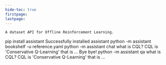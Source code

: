 ```yaml
---
hide-toc: true
firstpage:
lastpage:
---
```


<!-- ```{toctree} -->
<!-- :hidden: -->
<!-- :caption: Introduction -->
<!-- content/basic_usage -->
<!-- content/dataset_standards -->
<!-- content/minari_cli -->
<!-- ``` -->

<!-- ```{toctree} -->
<!-- :hidden: -->
<!-- :caption: API -->
<!-- api/minari_functions -->
<!-- api/minari_dataset -->
<!-- api/data_collector -->
<!-- ``` -->

<!-- ```{toctree} -->
<!-- :hidden: -->
<!-- :glob: -->
<!-- :caption: Tutorials -->
<!-- tutorials/**/index -->
<!-- ``` -->

<!-- ```{toctree} -->
<!-- :hidden: -->
<!-- :caption: Datasets -->
<!-- datasets/door -->
<!-- datasets/hammer -->
<!-- datasets/relocate -->
<!-- datasets/pen -->
<!-- datasets/pointmaze -->
<!-- datasets/kitchen -->
<!-- ``` -->

<!-- ```{toctree} -->
<!-- :hidden: -->
<!-- :caption: Development -->

<!-- Github <https://github.com/Farama-Foundation/Minari> -->
<!-- release_notes/index -->
<!-- Contribute to the Docs <https://github.com/Farama-Foundation/Minari/tree/main/docs> -->
<!-- ``` -->

<!-- ```{project-logo} _static/img/minari-text.png -->
<!-- :alt: Minari Logo -->
<!-- ``` -->

```{project-heading}
A dataset API for Offline Reinforcement Learning.
```


<div id="termynal" data-termynal>
  <span data-ty="input">pip install assistant</span>
  <span data-ty="progress"></span>
  <span data-ty>Successfully installed assistant</span>
  <span data-ty></span>
  <span data-ty="input">python -m assistant bookshelf -u reference.yaml</span>
  <span data-ty="progress"></span>
  <span data-ty="input">python -m assistant chat</span>
  <span data-ty></span>
  <span data-ty="input" data-ty-prompt="you :">what is CQL?</span>
  <span data-ty="input" data-ty-prompt="A   :">CQL is 'Conservative Q-Learning' that is ...</span>
  <span data-ty="input" data-ty-prompt="you :">Bye</span>
  <span data-ty="input" data-ty-prompt="A   :">bye!</span>
  <span data-ty></span>
  <span data-ty="input">python -m assistant qa</span>
  <span data-ty="input" data-ty-prompt="you :">what is CQL?</span>
  <span data-ty="input" data-ty-prompt="A   :">CQL is 'Conservative Q-Learning' that is ...</span>
</div>
